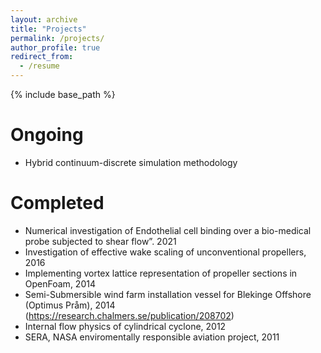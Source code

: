```yaml
---
layout: archive
title: "Projects"
permalink: /projects/
author_profile: true
redirect_from:
  - /resume
---
```


{% include base_path %}

Ongoing
======
* Hybrid continuum-discrete simulation methodology

Completed
======
* Numerical investigation of Endothelial cell binding over a bio-medical probe subjected to shear flow”. 2021
* Investigation of effective wake scaling of unconventional propellers, 2016
* Implementing vortex lattice representation of propeller sections in OpenFoam, 2014
* Semi-Submersible wind farm installation vessel for Blekinge Offshore (Optimus Pråm), 2014 (https://research.chalmers.se/publication/208702)
* Internal flow physics of cylindrical cyclone, 2012
* SERA, NASA enviromentally responsible aviation project, 2011
